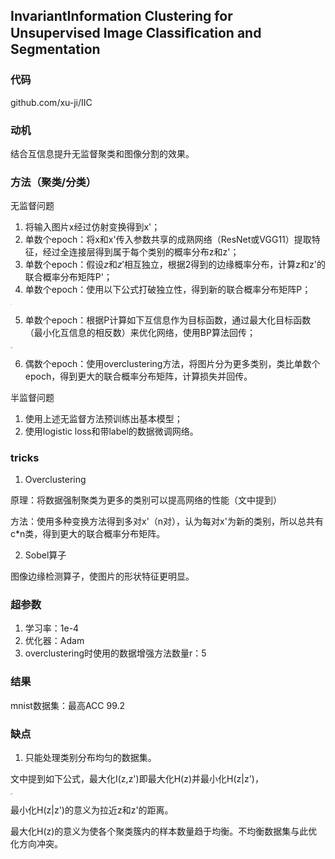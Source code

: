## InvariantInformation Clustering for Unsupervised Image Classiﬁcation and Segmentation

### 代码

github.com/xu-ji/IIC

### 动机

结合互信息提升无监督聚类和图像分割的效果。

### 方法（聚类/分类）

无监督问题

1. 将输入图片x经过仿射变换得到x'；
2. 单数个epoch：将x和​x'传入参数共享的成熟网络（ResNet或VGG11）提取特征，经过全连接层得到属于每个类别的概率分布z​和​z'​；
3. 单数个epoch：假设$z$和$z'$相互独立，根据2得到的边缘概率分布，计算z和z'​的联合概率分布矩阵​P'​；
4. 单数个epoch：使用以下公式打破独立性，得到新的联合概率分布矩阵P​；

<img src="https://mengxiangjie12138-images.oss-cn-beijing.aliyuncs.com/IIC-1.png" alt="IIC1" style="zoom:5%;" />

5. 单数个epoch：根据P​计算如下互信息作为目标函数，通过最大化目标函数（最小化互信息的相反数）来优化网络，使用BP算法回传；

<img src="https://mengxiangjie12138-images.oss-cn-beijing.aliyuncs.com/IIC-2.png" alt="IIC2" style="zoom:10%;" />

6. 偶数个epoch：使用overclustering方法，将图片分为更多类别，类比单数个epoch，得到更大的联合概率分布矩阵，计算损失并回传。

半监督问题

1. 使用上述无监督方法预训练出基本模型；
2. 使用logistic loss和带label的数据微调网络。

### tricks

1. Overclustering

原理：将数据强制聚类为更多的类别可以提高网络的性能（文中提到）

方法：使用多种变换方法得到多对x'​（​n​对），认为每对x'为新的类别，所以总共有​c*n​类，得到更大的联合概率分布矩阵。

2. Sobel算子

图像边缘检测算子，使图片的形状特征更明显。

### 超参数

1. 学习率：1e-4
2. 优化器：Adam
3. overclustering时使用的数据增强方法数量r：5

### 结果

mnist数据集：最高ACC 99.2

### 缺点

1. 只能处理类别分布均匀的数据集。

文中提到如下公式，最大化I(z,z')​即最大化​H(z)​并最小化​H(z|z')​，

<img src="https://mengxiangjie12138-images.oss-cn-beijing.aliyuncs.com/IIC-3.png" alt="IIC3" style="zoom:10%;" />

最小化H(z|z')​的意义为拉近​z​和​z'​的距离。

最大化H(z)​的意义为使各个聚类簇内的样本数量趋于均衡。不均衡数据集与此优化方向冲突。























